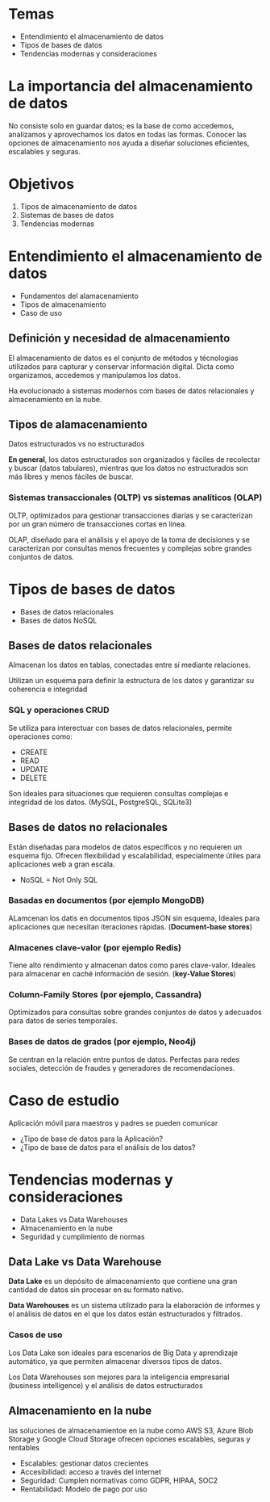 # Temas

* Entendimiento el almacenamiento de datos
* Tipos de bases de datos
* Tendencias modernas y consideraciones

# La importancia del almacenamiento de datos

No consiste solo en guardar datos; es la base de como accedemos, analizamos y aprovechamos los datos en todas las formas. Conocer las opciones de almacenamiento nos ayuda a diseñar soluciones eficientes, escalables y seguras.

# Objetivos

1. Tipos de almacenamiento de datos
2. Sistemas de bases de datos
3. Tendencias modernas

# Entendimiento el almacenamiento de datos

* Fundamentos del alamacenamiento
* Tipos de almacenamiento
* Caso de uso

## Definición y necesidad de almacenamiento

El almacenamiento de datos es el conjunto de métodos y técnologías utilizados para capturar y conservar información digital. Dicta como organizamos, accedemos y manipulamos los datos.

Ha evolucionado a sistemas modernos com bases de datos relacionales y almacenamiento en la nube.

## Tipos de alamacenamiento 

Datos estructurados vs no estructurados

__En general__, los datos estructurados son organizados y fáciles de recolectar y buscar (datos tabulares), mientras que los datos no estructurados son más libres y menos fáciles de buscar.
                                                                                                          
### Sistemas transaccionales (OLTP) vs sistemas analíticos (OLAP)

OLTP, optimizados para gestionar transacciones diarías y se caracterizan por un gran número de transacciones cortas en línea.

OLAP, diseñado para el análisis y el apoyo de la toma de decisiones y se caracterizan por consultas menos frecuentes y complejas sobre grandes conjuntos de datos.


# Tipos de bases de datos

* Bases de datos relacionales
* Bases de datos NoSQL

## Bases de datos relacionales

Almacenan los datos en tablas, conectadas entre sí mediante relaciones.

Utilizan un esquema para definir la estructura de los datos y garantizar su coherencia e integridad

### SQL y operaciones CRUD

Se utiliza para interectuar con bases de datos relacionales, permite operaciones como:
* CREATE
* READ
* UPDATE
* DELETE

Son ideales para situaciones que requieren consultas complejas e integridad de los datos. (MySQL, PostgreSQL, SQLite3)

## Bases de datos no relacionales

Están diseñadas para modelos de datos específicos y no requieren un esquema fijo. Ofrecen flexibilidad y escalabilidad, especialmente útiles para aplicaciones web a gran escala.

* NoSQL = Not Only SQL

### Basadas en documentos (por ejemplo MongoDB)

ALamcenan los datis en documentos tipos JSON sin esquema, Ideales para aplicaciones que necesitan iteraciones rápidas. (__Document-base stores__)

### Almacenes clave-valor (por ejemplo Redis)

Tiene alto rendimiento y almacenan datos como pares clave-valor. Ideales para almacenar en caché información de sesión. (__key-Value Stores__)

### Column-Family Stores (por ejemplo, Cassandra)

Optimizados para consultas sobre grandes conjuntos de datos y adecuados para datos de series temporales.


### Bases de datos de grados (por ejemplo, Neo4j)

Se centran en la relación entre puntos de datos. Perfectas para redes sociales, detección de fraudes y generadores de recomendaciones.


# Caso de estudio

Aplicación móvil para maestros y padres se pueden comunicar
* ¿Tipo de base de datos para la Aplicación?
* ¿Tipo de base de datos para el análisis de los datos?


# Tendencias modernas y consideraciones

* Data Lakes vs Data Warehouses
* Almacenamiento en la nube
* Seguridad y cumplimiento de normas


## Data Lake vs Data Warehouse

__Data Lake__ es un depósito de almacenamiento que contiene una gran cantidad de datos sin procesar en su formato nativo.

__Data Warehouses__ es un sistema utilizado para la elaboración de informes y el análisis de datos en el que los datos están estructurados y filtrados.


### Casos de uso 

Los Data Lake son ideales para escenarios de Big Data y aprendizaje automático, ya que permiten almacenar diversos tipos de datos.

Los Data Warehouses son mejores para la inteligencia empresarial (business intelligence) y el análisis de datos estructurados

## Almacenamiento en la nube

las soluciones de almacenamientoe en la nube como AWS S3, Azure Blob Storage y Google Cloud Storage ofrecen opciones escalables, seguras y rentables

* Escalables: gestionar datos crecientes
* Accesibilidad: acceso a través del internet
* Seguridad: Cumplen normativas como GDPR, HIPAA, SOC2
* Rentabilidad: Modelo de pago por uso



